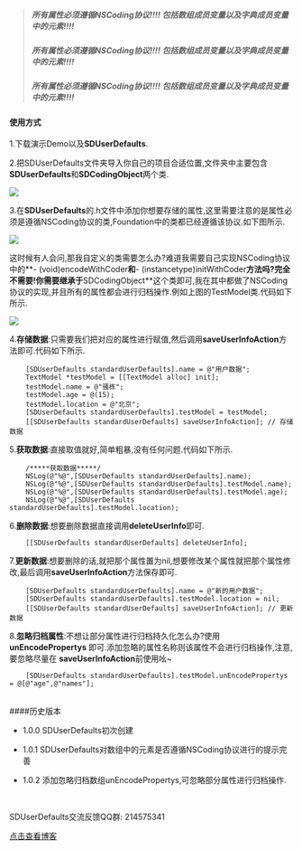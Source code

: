 > ##### 所有属性必须遵循NSCoding协议!!!! 包括数组成员变量以及字典成员变量中的元素!!!! 
> ##### 所有属性必须遵循NSCoding协议!!!! 包括数组成员变量以及字典成员变量中的元素!!!! 
> ##### 所有属性必须遵循NSCoding协议!!!! 包括数组成员变量以及字典成员变量中的元素!!!! 




#### 使用方式


1.下载演示Demo以及**SDUserDefaults**.

2.把SDUserDefaults文件夹导入你自己的项目合适位置,文件夹中主要包含**SDUserDefaults**和**SDCodingObject**两个类.

![](https://upload-images.jianshu.io/upload_images/1396375-0e131b74ca222ed7.png?imageMogr2/auto-orient/strip%7CimageView2/2/w/1240)

3.在**SDUserDefaults**的.h文件中添加你想要存储的属性,这里需要注意的是属性必须是遵循NSCoding协议的类,Foundation中的类都已经遵循该协议.如下图所示.

![](https://upload-images.jianshu.io/upload_images/1396375-ba4ce6329628bf3d.png?imageMogr2/auto-orient/strip%7CimageView2/2/w/1240)


这时候有人会问,那我自定义的类需要怎么办?难道我需要自己实现NSCoding协议中的**- (void)encodeWithCoder**和**- (instancetype)initWithCoder**方法吗?完全不需要!你需要继承于**SDCodingObject**这个类即可,我在其中都做了NSCoding协议的实现,并且所有的属性都会进行归档操作.例如上图的TestModel类.代码如下所示.

![](https://upload-images.jianshu.io/upload_images/1396375-9494527a5cbc24cb.png?imageMogr2/auto-orient/strip%7CimageView2/2/w/1240)

4.**存储数据**:只需要我们把对应的属性进行赋值,然后调用**saveUserInfoAction**方法即可.代码如下所示.

```
    [SDUserDefaults standardUserDefaults].name = @"用户数据";
    TextModel *testModel = [[TextModel alloc] init];
    testModel.name = @"骚栋";
    testModel.age = @(15);
    testModel.location = @"北京";
    [SDUserDefaults standardUserDefaults].testModel = testModel;
    [[SDUserDefaults standardUserDefaults] saveUserInfoAction]; // 存储数据
```

5.**获取数据**:直接取值就好,简单粗暴,没有任何问题.代码如下所示.

```
    /*****获取数据*****/
    NSLog(@"%@",[SDUserDefaults standardUserDefaults].name);
    NSLog(@"%@",[SDUserDefaults standardUserDefaults].testModel.name);
    NSLog(@"%@",[SDUserDefaults standardUserDefaults].testModel.age);
    NSLog(@"%@",[SDUserDefaults standardUserDefaults].testModel.location);
```

6.**删除数据**:想要删除数据直接调用**deleteUserInfo**即可.

```
    [[SDUserDefaults standardUserDefaults] deleteUserInfo];
```

7.**更新数据**:想要删除的话,就把那个属性置为nil,想要修改某个属性就把那个属性修改,最后调用**saveUserInfoAction**方法保存即可.

```
    [SDUserDefaults standardUserDefaults].name = @"新的用户数据";
    [SDUserDefaults standardUserDefaults].testModel.location = nil;
    [[SDUserDefaults standardUserDefaults] saveUserInfoAction]; // 更新数据
```

8.**忽略归档属性**:不想让部分属性进行归档持久化怎么办?使用 **unEncodePropertys** 即可.添加忽略的属性名称则该属性不会进行归档操作,注意,要忽略尽量在
**saveUserInfoAction**前使用吆~

```
    [SDUserDefaults standardUserDefaults].testModel.unEncodePropertys = @[@"age",@"names"];
```

<br>
####历史版本

* 1.0.0 SDUserDefaults初次创建

* 1.0.1 SDUserDefaults对数组中的元素是否遵循NSCoding协议进行的提示完善

* 1.0.2 添加忽略归档数组unEncodePropertys,可忽略部分属性进行归档操作.

<br>

SDUserDefaults交流反馈QQ群: 214575341

[点击查看博客](https://www.jianshu.com/p/7005244f83b1)


